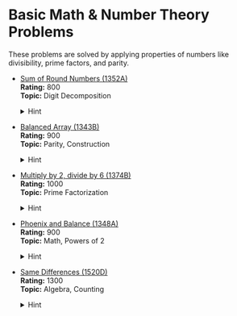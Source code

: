 # Basic Math & Number Theory Problems

These problems are solved by applying properties of numbers like divisibility, prime factors, and parity.

- [Sum of Round Numbers (1352A)](https://codeforces.com/problemset/problem/1352/A)  
  **Rating:** 800  
  **Topic:** Digit Decomposition  
  <details><summary>Hint</summary>Use modulo and division to extract each digit and its place value.</details>

- [Balanced Array (1343B)](https://codeforces.com/problemset/problem/1343/B)  
  **Rating:** 900  
  **Topic:** Parity, Construction  
  <details><summary>Hint</summary>Construct the array with even and odd numbers to balance sums.<br><br>Watch Tutorial: https://youtu.be/hD41A2G5LoE</details>

- [Multiply by 2, divide by 6 (1374B)](https://codeforces.com/problemset/problem/1374/B)  
  **Rating:** 1000  
  **Topic:** Prime Factorization  
  <details><summary>Hint</summary>Only prime factors 2 and 3 involved. Check counts of 2s vs 3s.<br><br>Watch Tutorial: https://youtu.be/h9Z8Y7ilp9M</details>

- [Phoenix and Balance (1348A)](https://codeforces.com/problemset/problem/1348/A)  
  **Rating:** 900  
  **Topic:** Math, Powers of 2  
  <details><summary>Hint</summary>Place 2^n coin in one pile, distribute remaining coins optimally.<br><br>Watch Tutorial: https://youtu.be/a9-e82A0aDo</details>

- [Same Differences (1520D)](https://codeforces.com/problemset/problem/1520/D)  
  **Rating:** 1300  
  **Topic:** Algebra, Counting  
  <details><summary>Hint</summary>Rearrange equation and count frequencies of `a[k] - k`.<br><br>Watch Tutorial: https://youtu.be/lsoo_a72aAs</details>
